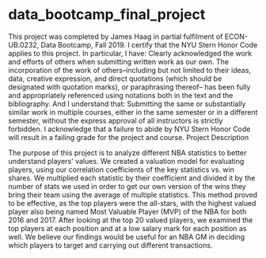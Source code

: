 # data_bootcamp_final_project

This project was completed by James Haag in partial fulfilment of ECON-UB.0232,
Data Bootcamp, Fall 2019. I certify that the NYU Stern Honor Code applies to this project.
In particular, I have:
Clearly acknowledged the work and efforts of others when submitting written work as our own.
The incorporation of the work of others–including but not limited to their ideas, data, creative
expression, and direct quotations (which should be designated with quotation marks), or paraphrasing thereof– has been fully and appropriately referenced using notations both in the text
and the bibliography.
And I understand that:
Submitting the same or substantially similar work in multiple courses, either in the same semester
or in a different semester, without the express approval of all instructors is strictly forbidden.
I acknowledge that a failure to abide by NYU Stern Honor Code will result in a failing grade for
the project and course.
Project Description

The purpose of this project is to analyze different NBA statistics to better understand players' values. We created a valuation model for evaluating players, using our correlation coefficients of the key statistics vs. win shares. We multiplied each statistic by their coefficient and divided it by the number of stats we used in order to get our own version of the wins they bring their team using the average of multiple statistics. This method proved to be effective, as the top players were the all-stars, with the highest valued player also being named Most Valuable Player (MVP) of the NBA for both 2016 and 2017. After looking at the top 20 valued players, we examined the top players at each position and at a low salary mark for each position as well. We believe our findings would be useful for an NBA GM in deciding which players to target and carrying out different transactions.

